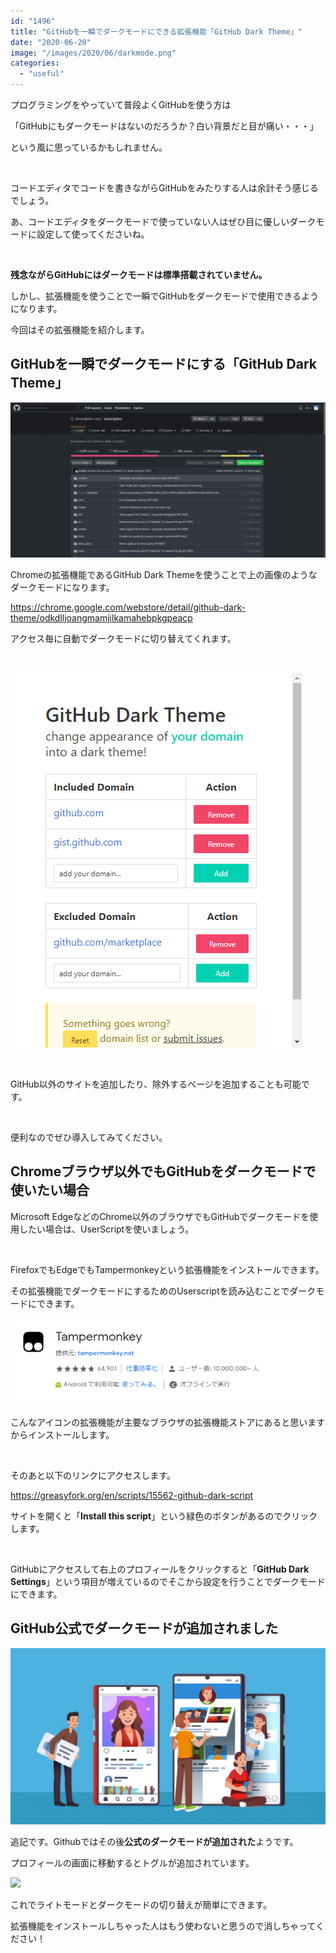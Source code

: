 ```yaml
---
id: "1496"
title: "GitHubを一瞬でダークモードにできる拡張機能「GitHub Dark Theme」"
date: "2020-06-20"
image: "/images/2020/06/darkmode.png"
categories: 
  - "useful"
---
```


プログラミングをやっていて普段よくGitHubを使う方は

「GitHubにもダークモードはないのだろうか？白い背景だと目が痛い・・・」

という風に思っているかもしれません。

 

コードエディタでコードを書きながらGitHubをみたりする人は余計そう感じるでしょう。

あ、コードエディタをダークモードで使っていない人はぜひ目に優しいダークモードに設定して使ってくださいね。

 

**残念ながらGitHubにはダークモードは標準搭載されていません。**

しかし、拡張機能を使うことで一瞬でGitHubをダークモードで使用できるようになります。

今回はその拡張機能を紹介します。

## GitHubを一瞬でダークモードにする「GitHub Dark Theme」

![ダークモードのGitHub](/images/2020/06/ScreenShot_20200620185420.png)

Chromeの拡張機能であるGitHub Dark Themeを使うことで上の画像のようなダークモードになります。

https://chrome.google.com/webstore/detail/github-dark-theme/odkdlljoangmamjilkamahebpkgpeacp

アクセス毎に自動でダークモードに切り替えてくれます。

 

![GitHub Dark Theme 設定項目](/images/2020/06/gdt-settings.png)

 

GitHub以外のサイトを追加したり、除外するページを追加することも可能です。

 

便利なのでぜひ導入してみてください。

## Chromeブラウザ以外でもGitHubをダークモードで使いたい場合

Microsoft EdgeなどのChrome以外のブラウザでもGitHubでダークモードを使用したい場合は、UserScriptを使いましょう。

 

FirefoxでもEdgeでもTampermonkeyという拡張機能をインストールできます。

その拡張機能でダークモードにするためのUserscriptを読み込むことでダークモードにできます。

![Tampermonkey拡張機能](/images/2020/06/tampermonkey.png)

こんなアイコンの拡張機能が主要なブラウザの拡張機能ストアにあると思いますからインストールします。

 

そのあと以下のリンクにアクセスします。

https://greasyfork.org/en/scripts/15562-github-dark-script

サイトを開くと「**Install this script**」という緑色のボタンがあるのでクリックします。

 

GitHubにアクセスして右上のプロフィールをクリックすると「**GitHub Dark Settings**」という項目が増えているのでそこから設定を行うことでダークモードにできます。

## GitHub公式でダークモードが追加されました

![](/images/2021/02/put_components.jpg)

追記です。Githubではその後**公式のダークモードが追加された**ようです。

プロフィールの画面に移動するとトグルが追加されています。

![](https://i.gyazo.com/9d8805565a4fc24d68e80743c372113c.png)

これでライトモードとダークモードの切り替えが簡単にできます。

拡張機能をインストールしちゃった人はもう使わないと思うので消しちゃってください！
